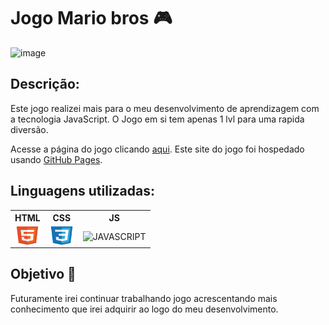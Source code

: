 # Jogo Mario bros  :video_game:

![image](https://user-images.githubusercontent.com/84552433/167176644-2585a931-6f3c-403e-a50c-9c78ca3171fc.png)

<h2> Descrição: </h2>

Este jogo realizei mais para o meu desenvolvimento de aprendizagem com a tecnologia JavaScript. O Jogo em si tem apenas 1 lvl para uma rapida diversão. 

Acesse a página do jogo clicando [aqui](https://leodkvt.github.io/Mario-bros/). Este site do jogo foi hospedado usando [GitHub Pages](https://pages.github.com/).

<h2> Linguagens utilizadas: </h2>

<table>
<tr>
  <th> HTML </th>
  <th> CSS </th>
  <th> JS </th>
</tr>
<tr>
  <td><img align="center" alt="HTML" height="30" width="40" src="https://raw.githubusercontent.com/devicons/devicon/master/icons/html5/html5-original.svg"></td>
  <td><img align="center" alt="CSS" height="30" width="40" src="https://raw.githubusercontent.com/devicons/devicon/master/icons/css3/css3-original.svg"></td>
  <td><img align="center" alt="JAVASCRIPT" height="32" width="33" src="https://cdn.jsdelivr.net/gh/devicons/devicon/icons/javascript/javascript-original.svg"></td>
</tr>
</table>

## Objetivo :dart:

Futuramente irei continuar trabalhando jogo acrescentando mais conhecimento que irei adquirir ao logo do meu desenvolvimento.
